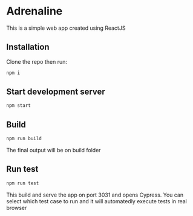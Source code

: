 # Adrenaline

This is a simple web app created using ReactJS

## Installation

Clone the repo then run:

```bash
npm i
```

## Start development server

```bash
npm start
```

## Build

```bash
npm run build
```

The final output will be on build folder

## Run test

```bash
npm run test
```

This build and serve the app on port 3031 and opens Cypress. You can select which test case to run and it will automatedly execute tests in real browser
